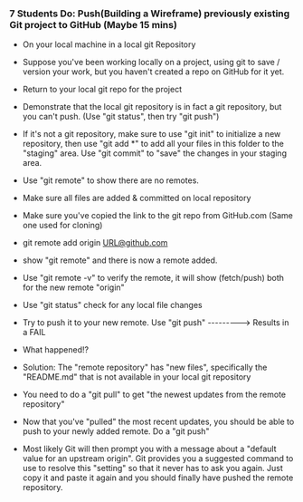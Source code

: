 


### 7 Students Do: Push(Building a Wireframe) previously existing Git project to GitHub (Maybe 15 mins)

* On your local machine in a local git Repository

* Suppose you've been working locally on a project, using git to save / version your work, but you haven't created a repo on GitHub for it yet.

* Return to your local git repo for the project

* Demonstrate that the local git repository is in fact a git repository, but you can't push. (Use "git status", then try "git push")

* If it's not a git repository, make sure to use "git init" to initialize a new repository, then use "git add *" to add all your files in this folder to the "staging" area. Use "git commit" to "save" the changes in your staging area.

* Use "git remote" to show there are no remotes.

* Make sure all files are added & committed on local repository

* Make sure you've copied the link to the git repo from GitHub.com (Same one used for cloning)

* git remote add origin <URL@github.com>

* show "git remote" and there is now a remote added.

* Use "git remote -v" to verify the remote, it will show (fetch/push) both for the new remote "origin"

* Use "git status" check for any local file changes

* Try to push it to your new remote. Use "git push" ---------> Results in a FAIL

* What happened!?

* Solution: The "remote repository" has "new files", specifically the "README.md" that is not available in your local git repository

* You need to do a "git pull" to get "the newest updates from the remote repository"

* Now that you've "pulled" the most recent updates, you should be able to push to your newly added remote. Do a "git push"

* Most likely Git will then prompt you with a message about a "default value for an upstream origin". Git provides you a suggested command to use to resolve this "setting" so that it never has to ask you again. Just copy it and paste it again and you should finally have pushed the remote repository.

